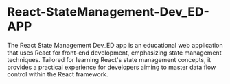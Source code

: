 # React-StateManagement-Dev_ED-APP
The React State Management Dev_ED app is an educational web application that uses React for front-end development, emphasizing state management techniques. Tailored for learning React's state management concepts, it provides a practical experience for developers aiming to master data flow control within the React framework.
